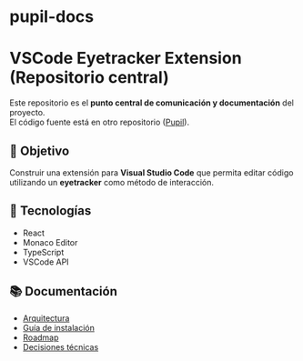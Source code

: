 # pupil-docs
# VSCode Eyetracker Extension (Repositorio central)

Este repositorio es el **punto central de comunicación y documentación** del proyecto.  
El código fuente está en otro repositorio ([Pupil](https://github.com/matiasaduco/pupil)).

## 📌 Objetivo
Construir una extensión para **Visual Studio Code** que permita editar código utilizando un **eyetracker** como método de interacción.

## 🚀 Tecnologías
- React
- Monaco Editor
- TypeScript
- VSCode API

## 📚 Documentación
- [Arquitectura](docs/arquitectura.md)
- [Guía de instalación](docs/instalacion.md)
- [Roadmap](docs/roadmap.md)
- [Decisiones técnicas](docs/decisiones.md)

